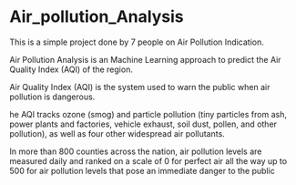 # Air_pollution_Analysis

This is a simple project done by 7 people on Air Pollution Indication.

Air Pollution Analysis is an Machine Learning approach to predict the Air Quality Index (AQI) of the region.

Air Quality Index (AQI) is the system used to warn the public when air pollution is dangerous.

he AQI tracks ozone (smog) and particle pollution (tiny particles from ash, power plants and factories, vehicle exhaust, soil dust, pollen, and other pollution), as well as four other widespread air pollutants.

In more than 800 counties across the nation, air pollution levels are measured daily and ranked on a scale of 0 for perfect air all the way up to 500 for air pollution levels that pose an immediate danger to the public

